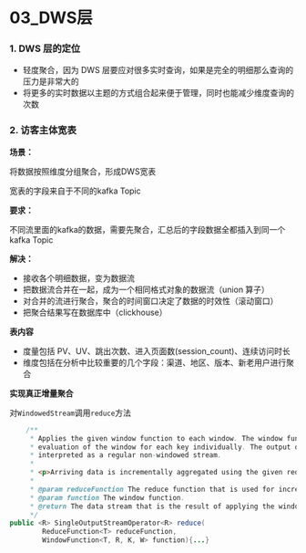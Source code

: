 # 03_DWS层

### 1. DWS 层的定位

- 轻度聚合，因为 DWS 层要应对很多实时查询，如果是完全的明细那么查询的压力是非常大的
-  将更多的实时数据以主题的方式组合起来便于管理，同时也能减少维度查询的次数



### 2. 访客主体宽表

**场景：**

将数据按照维度分组聚合，形成DWS宽表

宽表的字段来自于不同的kafka Topic

**要求：**

不同流里面的kafka的数据，需要先聚合，汇总后的字段数据全都插入到同一个kafka Topic

**解决：**

- 接收各个明细数据，变为数据流
- 把数据流合并在一起，成为一个相同格式对象的数据流（union 算子）
- 对合并的流进行聚合，聚合的时间窗口决定了数据的时效性（滚动窗口）
- 把聚合结果写在数据库中（clickhouse）

**表内容**

- 度量包括 PV、UV、跳出次数、进入页面数(session_count)、连续访问时长
- 维度包括在分析中比较重要的几个字段：渠道、地区、版本、新老用户进行聚合

**实现真正增量聚合**

对`WindowedStream`调用`reduce`方法

```java
	/**
	 * Applies the given window function to each window. The window function is called for each
	 * evaluation of the window for each key individually. The output of the window function is
	 * interpreted as a regular non-windowed stream.
	 *
	 * <p>Arriving data is incrementally aggregated using the given reducer.
	 *
	 * @param reduceFunction The reduce function that is used for incremental aggregation.
	 * @param function The window function.
	 * @return The data stream that is the result of applying the window function to the window.
	 */
public <R> SingleOutputStreamOperator<R> reduce(
		ReduceFunction<T> reduceFunction,
        WindowFunction<T, R, K, W> function){...}
```

